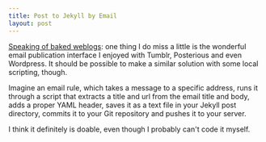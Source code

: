 ```yaml
---
title: Post to Jekyll by Email
layout: post
---
```


[Speaking of baked weblogs](/2011/03/baking-website-with-jekyll/): one thing I do miss a little is the wonderful email publication interface I enjoyed with Tumblr, Posterious and even Wordpress. It should be possible to make a similar solution with some local scripting, though.

Imagine an email rule, which takes a message to a specific address, runs it through a script that extracts a title and url from the email title and body, adds a proper YAML header, saves it as a text file in your Jekyll post directory, commits it to your Git repository and pushes it to your server.

I think it definitely is doable, even though I probably can't code it myself.
